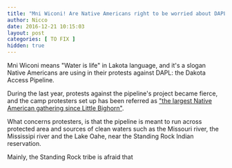 ```yaml
---
title: "Mni Wiconi! Are Native Americans right to be worried about DAPL?"
author: Nicco
date: 2016-12-21 10:15:03
layout: post
categories: [ TO FIX ]
hidden: true
---
```


Mni Wiconi means "Water is life" in Lakota language, and it's a slogan Native Americans are using in their protests against DAPL: the Dakota Access Pipeline.

During the last year, protests against the pipeline's project became fierce, and the camp protesters set up has been referred as ["the largest Native American gathering since Little Bighorn"](http://www.bbc.co.uk/news/world-us-canada-37249617).

What concerns protesters, is that the pipeline is meant to run across protected area and sources of clean waters such as the Missouri river, the Mississipi river and the Lake Oahe, near the Standing Rock Indian reservation.

Mainly, the Standing Rock tribe is afraid that
